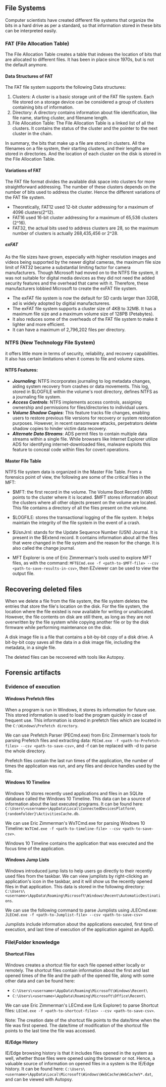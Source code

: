 ## File Systems
Computer scientists have created different file systems that organize the bits in a hard drive as per a standard, so that information stored in these bits can be interpreted easily.

### FAT (File Allocation Table)
The File Allocation Table creates a table that indexes the location of bits that are allocated to different files. It has been in place since 1970s, but is not the default anymore.

#### Data Structures of FAT
The FAT file system supports the following Data structures:
1. Clusters:
A cluster is a basic storage unit of the FAT file system. Each file stored on a storage device can be considered a group of clusters containing bits of information.
2. Directory:
A directory contains information about file identification, like file name, starting cluster, and filename length.
3. File Allocation Table:
The File Allocation Table is a linked list of all the clusters. It contains the status of the cluster and the pointer to the next cluster in the chain.

In summary, the bits that make up a file are stored in clusters. All the filenames on a file system, their starting clusters, and their lengths are stored in directories. And the location of each cluster on the disk is stored in the File Allocation Table. 

#### Variations of FAT
The FAT file format divides the available disk space into clusters for more straightforward addressing. The number of these clusters depends on the number of bits used to address the cluster. Hence the different variations of the FAT file system. 

- Theoretically, FAT12 used 12-bit cluster addressing for a maximum of 4096 clusters(2^12).
- FAT16 used 16-bit cluster addressing for a maximum of 65,536 clusters (2^16).
- FAT32, the actual bits used to address clusters are 28, so the maximum number of clusters is actually 268,435,456 or 2^28.

##### exFAT
As the file sizes have grown, especially with higher resolution images and videos being supported by the newer digital cameras, the maximum file size limit of FAT32 became a substantial limiting factor for camera manufacturers. Though Microsoft had moved on to the NTFS file system, it was not suitable for digital media devices as they did not need the added security features and the overhead that came with it. Therefore, these manufacturers lobbied Microsoft to create the exFAT file system.

- The exFAT file system is now the default for SD cards larger than 32GB, ad is widely adopted by digitial manufactureres. 
- The exFAT file system supports a cluster size of 4KB to 32MB. It has a maximum file size and a maximum volume size of 128PB (Petabytes).
- It also reduces some of the overheads of the FAT file system to make it lighter and more efficient.
- It can have a maximum of 2,796,202 files per directory.

### NTFS (New Technology File System)
it offers little more in terms of security, reliability, and recovery capabilities. It also has certain limitations when it comes to file and volume sizes. 

#### NTFS Features:
- ***Journaling***: NTFS incorporates journaling to log metadata changes, aiding system recovery from crashes or data movements. This log, stored in $LOGFILE within the volume's root directory, defines NTFS as a journaling file system.
- ***Access Controls***: NTFS implements access controls, assigning ownership and permissions for files/directories to individual users.
- ***Volume Shadow Copies***: This feature tracks file changes, enabling users to restore previous file versions for recovery or system restoration purposes. However, in recent ransomware attacks, perpetrators delete shadow copies to hinder victim data recovery.
- ***Alternate Data Streams***: ADS permit files to contain multiple data streams within a single file. While browsers like Internet Explorer utilize ADS for identifying internet-downloaded files, malware exploits this feature to conceal code within files for covert operations.

#### Master File Table
 NTFS file system data is organized in the Master File Table. From a forensics point of view, the following are some of the critical files in the MFT:
 - $MFT: the first record in the volume. The Volume Boot Record (VBR) points to the cluster where it is located. $MFT stores information about the clusters where all other objects present on the volume are located. This file contains a directory of all the files present on the volume.
 - $LOGFILE: stores the transactional logging of the file system. It helps maintain the integrity of the file system in the event of a crash.
 - $UsnJrnl: stands for the Update Sequence Number (USN) Journal. It is present in the $Extend record. It contains information about all the files that were changed in the file system and the reason for the change. It is also called the change journal.

- MFT Explorer is one of Eric Zimmerman's tools used to explore MFT files, as with the command: `MFTECmd.exe -f <path-to-$MFT-file> --csv <path-to-save-results-in-csv>`, then EZviewer can be used to view the output file.

## Recovering deleted files
When we delete a file from the file system, the file system deletes the entries that store the file's location on the disk. For the file system, the location where the file existed is now available for writing or unallocated. However, the file contents on disk are still there, as long as they are not overwritten by the file system while copying another file or by the disk firmware while performing maintenance on the disk.

A disk image file is a file that contains a bit-by-bit copy of a disk drive. A bit-by-bit copy saves all the data in a disk image file, including the metadata, in a single file.

The deleted files can be recovered with tools like Autopsy.

## Forensic artifacts
### Evidence of execution
#### Windows Prefetch files
When a program is run in Windows, it stores its information for future use. This stored information is used to load the program quickly in case of frequent use. This information is stored in prefetch files which are located in the `C:\Windows\Prefetch directory`.

We can use Prefetch Parser (PECmd.exe) from Eric Zimmerman's tools for parsing Prefetch files and extracting data: `PECmd.exe -f <path-to-Prefetch-files> --csv <path-to-save-csv>`, and -f can be replaced with -d to parse the whole directory.

Prefetch files contain the last run times of the application, the number of times the application was run, and any files and device handles used by the file. 

#### Windows 10 Timeline
Windows 10 stores recently used applications and files in an SQLite database called the Windows 10 Timeline. This data can be a source of information about the last executed programs. It can be found here: `C:\Users\<username>\AppData\Local\ConnectedDevicesPlatform\{randomfolder}\ActivitiesCache.db`.

We can use Eric Zimmerman's WxTCmd.exe for parsing Windows 10 Timeline: `WxTCmd.exe -f <path-to-timeline-file> --csv <path-to-save-csv>`.

Windows 10 Timeline contains the application that was executed and the focus time of the application. 

#### Windows Jump Lists
Windows introduced jump lists to help users go directly to their recently used files from the taskbar. We can view jumplists by right-clicking an application's icon in the taskbar, and it will show us the recently opened files in that application. This data is stored in the following directory: `C:\Users\<username>\AppData\Roaming\Microsoft\Windows\Recent\AutomaticDestinations`.

We can use the following command to parse Jumplists using JLECmd.exe: `JLECmd.exe -f <path-to-Jumplist-file> --csv <path-to-save-csv>`

Jumplists include information about the applications executed, first time of execution, and last time of execution of the application against an AppID.

### File\Folder knowledge
#### Shortcut Files
Windows creates a shortcut file for each file opened either locally or remotely. The shortcut files contain information about the first and last opened times of the file and the path of the opened file, along with some other data and can be found here:
 - `C:\Users\<username>\AppData\Roaming\Microsoft\Windows\Recent\`
 - `C:\Users\<username>\AppData\Roaming\Microsoft\Office\Recent\`

We can use Eric Zimmerman's LECmd.exe (Lnk Explorer) to parse Shortcut files: `LECmd.exe -f <path-to-shortcut-files> --csv <path-to-save-csv>`.

Note: The creation date of the shortcut file points to the date/time when the file was first opened. The date/time of modification of the shortcut file points to the last time the file was accessed.

#### IE/Edge History
IE/Edge browsing history is that it includes files opened in the system as well, whether those files were opened using the browser or not. Hence, a valuable source of information on opened files in a system is the IE/Edge history. It can be found here: `C:\Users\<username>\AppData\Local\Microsoft\Windows\WebCache\WebCacheV*.dat`, and can be viewed with Autopsy.

